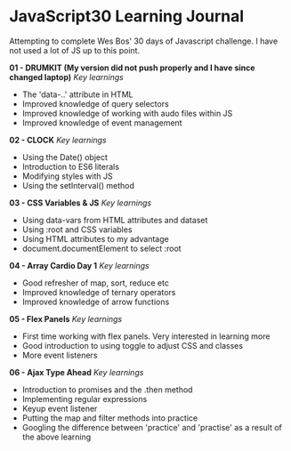 # JavaScript30 Learning Journal

Attempting to complete Wes Bos' 30 days of Javascript challenge. I have not used a lot of JS up to this point.

**01 - DRUMKIT (My version did not push properly and I have since changed laptop)**
*Key learnings*

+ The 'data-..' attribute in HTML
+ Improved knowledge of query selectors
+ Improved knowledge of working with audo files within JS
+ Improved knowledge of event management

**02 - CLOCK**
*Key learnings*

+ Using the Date() object
+ Introduction to ES6 literals
+ Modifying styles with JS
+ Using the setInterval() method

**03 - CSS Variables & JS**
*Key learnings*

+ Using data-vars from HTML attributes and dataset
+ Using :root and CSS variables
+ Using HTML attributes to my advantage
+ document.documentElement to select :root

**04 - Array Cardio Day 1**
*Key learnings*

+ Good refresher of map, sort, reduce etc
+ Improved knowledge of ternary operators
+ Improved knowledge of arrow functions

**05 - Flex Panels**
*Key learnings*

+ First time working with flex panels. Very interested in learning more
+ Good introduction to using toggle to adjust CSS and classes
+ More event listeners

**06 - Ajax Type Ahead**
*Key learnings*

+ Introduction to promises and the .then method
+ Implementing regular expressions
+ Keyup event listener
+ Putting the map and filter methods into practice
+ Googling the difference between 'practice' and 'practise' as a result of the above learning 

